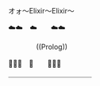 オォ～Elixir～Elixir～

:cloud::cloud:　:cloud:　　:cloud::cloud: 

 　　　　((Prolog)) 

 :palm_tree::palm_tree::palm_tree:　​:dancer:　　​:palm_tree::palm_tree::palm_tree: 
 
￣￣￣￣￣￣￣￣￣￣￣￣

